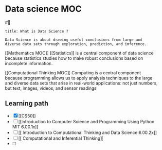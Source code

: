 # Data science MOC


#🏡

```ad-question
title: What is Data Science ?

Data Science is about drawing useful conclusions from large and diverse data sets through exploration, prediction, and inference.

```

[[Mathematics MOC]]
[[Statistics]]  is a central component of data science because statistics studies how to make robust conclusions based on incomplete information. 

[[Computational Thinking MOC]] 
Computing is a central component because programming allows us to apply analysis techniques to the large and diverse data sets that arise in real-world applications: not just numbers, but text, images, videos, and sensor readings


## Learning path
 - [x]  [[CS50]]
 - [ ] [[Introduction to Computer Science and Programming Using Python MIT 6.00.1x]]
 - [ ] [[ Introduction to Computational Thinking and Data Science 6.00.2x]]
 - [ ] [[ Computational and Inferential Thinking]]
 - [ ] 
 


